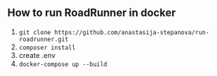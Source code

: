 ## How to run RoadRunner in docker

1. ```git clone https://github.com/anastasija-stepanova/run-roadrunner.git```
2. ```composer install```
3. create .env
4. ```docker-compose up --build```
